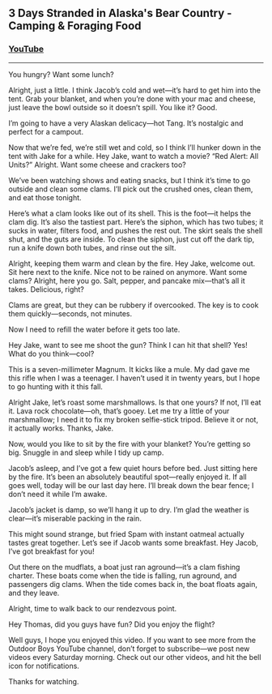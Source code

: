 
## 3 Days Stranded in Alaska's Bear Country - Camping & Foraging Food

### [YouTube](https://www.youtube.com/watch?v=zM-zBkE7qMg)

---
You hungry? Want some lunch?

Alright, just a little. I think Jacob’s cold and wet—it’s hard to get him into the tent. Grab your blanket, and when you’re done with your mac and cheese, just leave the bowl outside so it doesn’t spill.
You like it? Good.

I’m going to have a very Alaskan delicacy—hot Tang. It’s nostalgic and perfect for a campout.

Now that we’re fed, we’re still wet and cold, so I think I’ll hunker down in the tent with Jake for a while. Hey Jake, want to watch a movie?
“Red Alert: All Units?”
Alright. Want some cheese and crackers too?

We’ve been watching shows and eating snacks, but I think it’s time to go outside and clean some clams. I’ll pick out the crushed ones, clean them, and eat those tonight.

Here’s what a clam looks like out of its shell. This is the foot—it helps the clam dig. It’s also the tastiest part. Here’s the siphon, which has two tubes; it sucks in water, filters food, and pushes the rest out. The skirt seals the shell shut, and the guts are inside. To clean the siphon, just cut off the dark tip, run a knife down both tubes, and rinse out the silt.

Alright, keeping them warm and clean by the fire.
Hey Jake, welcome out. Sit here next to the knife. Nice not to be rained on anymore. Want some clams?
Alright, here you go. Salt, pepper, and pancake mix—that’s all it takes. Delicious, right?

Clams are great, but they can be rubbery if overcooked. The key is to cook them quickly—seconds, not minutes.

Now I need to refill the water before it gets too late.

Hey Jake, want to see me shoot the gun?
Think I can hit that shell?
Yes! What do you think—cool?

This is a seven-millimeter Magnum. It kicks like a mule. My dad gave me this rifle when I was a teenager. I haven’t used it in twenty years, but I hope to go hunting with it this fall.

Alright Jake, let’s roast some marshmallows. Is that one yours? If not, I’ll eat it. Lava rock chocolate—oh, that’s gooey. Let me try a little of your marshmallow; I need it to fix my broken selfie-stick tripod. Believe it or not, it actually works. Thanks, Jake.

Now, would you like to sit by the fire with your blanket? You’re getting so big. Snuggle in and sleep while I tidy up camp.

Jacob’s asleep, and I’ve got a few quiet hours before bed. Just sitting here by the fire. It’s been an absolutely beautiful spot—really enjoyed it. If all goes well, today will be our last day here. I’ll break down the bear fence; I don’t need it while I’m awake.

Jacob’s jacket is damp, so we’ll hang it up to dry. I’m glad the weather is clear—it’s miserable packing in the rain.

This might sound strange, but fried Spam with instant oatmeal actually tastes great together. Let’s see if Jacob wants some breakfast.
Hey Jacob, I’ve got breakfast for you!

Out there on the mudflats, a boat just ran aground—it’s a clam fishing charter. These boats come when the tide is falling, run aground, and passengers dig clams. When the tide comes back in, the boat floats again, and they leave.

Alright, time to walk back to our rendezvous point.

Hey Thomas, did you guys have fun? Did you enjoy the flight?

Well guys, I hope you enjoyed this video. If you want to see more from the Outdoor Boys YouTube channel, don’t forget to subscribe—we post new videos every Saturday morning. Check out our other videos, and hit the bell icon for notifications.

Thanks for watching.